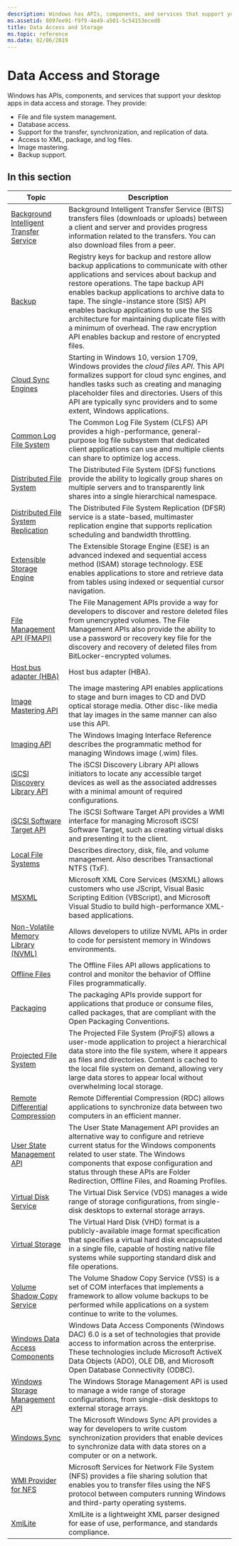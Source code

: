 ```yaml
---
description: Windows has APIs, components, and services that support your desktop apps in data access and storage.
ms.assetid: 8097ee91-f9f9-4e49-a501-5c54153eced8
title: Data Access and Storage
ms.topic: reference
ms.date: 02/06/2019
---
```


# Data Access and Storage

Windows has APIs, components, and services that support your desktop apps in data access and storage. They provide:

-   File and file system management.
-   Database access.
-   Support for the transfer, synchronization, and replication of data.
-   Access to XML, package, and log files.
-   Image mastering.
-   Backup support.

## In this section

| Topic | Description |
|-|-|
| [Background Intelligent Transfer Service](/windows/desktop/Bits/background-intelligent-transfer-service-portal) | Background Intelligent Transfer Service (BITS) transfers files (downloads or uploads) between a client and server and provides progress information related to the transfers. You can also download files from a peer.  |
| [Backup](/windows/desktop/Backup/backup) | Registry keys for backup and restore allow backup applications to communicate with other applications and services about backup and restore operations. The tape backup API enables backup applications to archive data to tape. The single-instance store (SIS) API enables backup applications to use the SIS architecture for maintaining duplicate files with a minimum of overhead. The raw encryption API enables backup and restore of encrypted files. |
| [Cloud Sync Engines](cfapi/cloud-files-api-portal.md) | Starting in Windows 10, version 1709, Windows provides the *cloud files API*. This API formalizes support for cloud sync engines, and handles tasks such as creating and managing placeholder files and directories. Users of this API are typically sync providers and to some extent, Windows applications. |
| [Common Log File System](/previous-versions/windows/desktop/clfs/common-log-file-system-portal) | The Common Log File System (CLFS) API provides a high-performance, general-purpose log file subsystem that dedicated client applications can use and multiple clients can share to optimize log access. |
| [Distributed File System](/previous-versions/windows/desktop/dfs/distributed-file-system) | The Distributed File System (DFS) functions provide the ability to logically group shares on multiple servers and to transparently link shares into a single hierarchical namespace. |
| [Distributed File System Replication](/previous-versions/windows/desktop/dfsr/distributed-file-system-replication-dfsr-) | The Distributed File System Replication (DFSR) service is a state-based, multimaster replication engine that supports replication scheduling and bandwidth throttling. |
| [Extensible Storage Engine](/previous-versions/windows/desktop/Gg269259(v=EXCHG.10)) | The Extensible Storage Engine (ESE) is an advanced indexed and sequential access method (ISAM) storage technology. ESE enables applications to store and retrieve data from tables using indexed or sequential cursor navigation. |
| [File Management API (FMAPI)](/previous-versions/windows/desktop/fmapi/file-management-api-fmapi-) | The File Management APIs provide a way for developers to discover and restore deleted files from unencrypted volumes. The File Management APIs also provide the ability to use a password or recovery key file for the discovery and recovery of deleted files from BitLocker-encrypted volumes. |
| [Host bus adapter (HBA)](hba/hba-portal.md) | Host bus adapter (HBA). |
| [Image Mastering API](/windows/desktop/imapi/portal) | The image mastering API enables applications to stage and burn images to CD and DVD optical storage media. Other disc-like media that lay images in the same manner can also use this API.  |
| [Imaging API](/previous-versions/msdn10/dd851933(v=msdn.10)) | The Windows Imaging Interface Reference describes the programmatic method for managing Windows image (.wim) files. |
| [iSCSI Discovery Library API](/previous-versions/windows/desktop/iscsidisc/iscsi-discovery-library-api-portal) | The iSCSI Discovery Library API allows initiators to locate any accessible target devices as well as the associated addresses with a minimal amount of required configurations. |
| [iSCSI Software Target API](/previous-versions/windows/desktop/iscsitarg/iscsi-software-target-api-portal) | The iSCSI Software Target API provides a WMI interface for managing Microsoft iSCSI Software Target, such as creating virtual disks and presenting it to the client. |
| [Local File Systems](/previous-versions/windows/desktop/legacy/aa364407(v=vs.85)) | Describes directory, disk, file, and volume management. Also describes Transactional NTFS (TxF). |
| [MSXML](/previous-versions/windows/desktop/ms763742(v=vs.85)) | Microsoft XML Core Services (MSXML) allows customers who use JScript, Visual Basic Scripting Edition (VBScript), and Microsoft Visual Studio to build high-performance XML-based applications. |
| [Non-Volatile Memory Library (NVML)](./persistent-memory-programming-in-windows-nvml-integration.md) | Allows developers to utilize NVML APIs in order to code for persistent memory in Windows environments. |
| [Offline Files](/previous-versions/windows/desktop/offlinefiles/offline-files-portal) | The Offline Files API allows applications to control and monitor the behavior of Offline Files programmatically. |
| [Packaging](/previous-versions/windows/desktop/opc/packaging) | The packaging APIs provide support for applications that produce or consume files, called packages, that are compliant with the Open Packaging Conventions. |
| [Projected File System](ProjFS/projected-file-system.md) | The Projected File System (ProjFS) allows a user-mode application to project a hierarchical data store into the file system, where it appears as files and directories. Content is cached to the local file system on demand, allowing very large data stores to appear local without overwhelming local storage. |
| [Remote Differential Compression](/previous-versions/windows/desktop/rdc/remote-differential-compression) | Remote Differential Compression (RDC) allows applications to synchronize data between two computers in an efficient manner. |
| [User State Management API](/previous-versions/windows/desktop/usm/user-state-management-api-portal) | The User State Management API provides an alternative way to configure and retrieve current status for the Windows components related to user state. The Windows components that expose configuration and status through these APIs are Folder Redirection, Offline Files, and Roaming Profiles. |
| [Virtual Disk Service](/windows/desktop/VDS/virtual-disk-service-portal) | The Virtual Disk Service (VDS) manages a wide range of storage configurations, from single-disk desktops to external storage arrays. |
| [Virtual Storage](/windows/desktop/VStor/virtual-storage) | The Virtual Hard Disk (VHD) format is a publicly-available image format specification that specifies a virtual hard disk encapsulated in a single file, capable of hosting native file systems while supporting standard disk and file operations. |
| [Volume Shadow Copy Service](/windows/desktop/VSS/volume-shadow-copy-service-portal) | The Volume Shadow Copy Service (VSS) is a set of COM interfaces that implements a framework to allow volume backups to be performed while applications on a system continue to write to the volumes. |
| [Windows Data Access Components](/previous-versions/windows/desktop/legacy/aa968814(v=vs.85)) | Windows Data Access Components (Windows DAC) 6.0 is a set of technologies that provide access to information across the enterprise. These technologies include Microsoft ActiveX Data Objects (ADO), OLE DB, and Microsoft Open Database Connectivity (ODBC). |
| [Windows Storage Management API](/windows-hardware/drivers/storage/windows-storage-management-api-portal) | The Windows Storage Management API is used to manage a wide range of storage configurations, from single-disk desktops to external storage arrays. |
| [Windows Sync](/previous-versions/windows/desktop/winsync/windows-sync) | The Microsoft Windows Sync API provides a way for developers to write custom synchronization providers that enable devices to synchronize data with data stores on a computer or on a network. |
| [WMI Provider for NFS](/previous-versions/windows/desktop/nfswmi/wmi-provider-for-nfs-portal) | Microsoft Services for Network File System (NFS) provides a file sharing solution that enables you to transfer files using the NFS protocol between computers running Windows and third-party operating systems. |
| [XmlLite](/previous-versions/windows/desktop/ms752872(v=vs.85)) | XmlLite is a lightweight XML parser designed for ease of use, performance, and standards compliance. |
